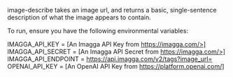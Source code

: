 image-describe takes an image url, and returns a basic, single-sentence description of what the image appears to contain.

To run, ensure you have the following environmental variables:

IMAGGA_API_KEY        = [An Imagga API Key from https://imagga.com/>]
IMAGGA_API_SECRET     = [An Imagga API Secret from https://imagga.com/>]
IMAGGA_API_ENDPOINT   = https://api.imagga.com/v2/tags?image_url=
OPENAI_API_KEY        = [An OpenAI API Key from https://platform.openai.com/]